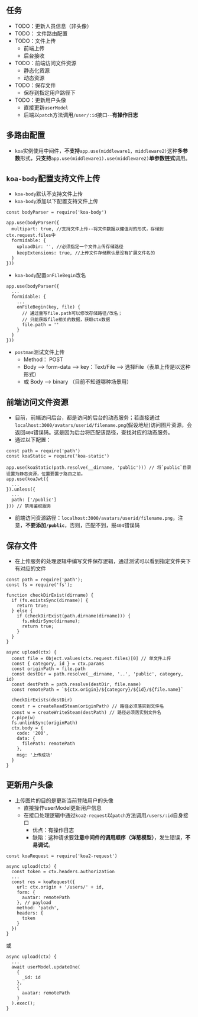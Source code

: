 ## 任务

* TODO：更新人员信息（非头像）
* TODO： 文件路由配置
* TODO：文件上传
  * 前端上传
  * 后台接收
* TODO：前端访问文件资源
  * 静态化资源
  * 动态资源
* TODO：保存文件
  * 保存到指定用户路径下
* TODO：更新用户头像
  * 直接更新`userModel`
  * 后端以`patch`方法调用`/user/:id`接口--**有操作日志**

## 多路由配置

* `koa`实例使用中间件，**不支持**`app.use(middleware1, middleware2)`这种**多参数**形式，**只支持**`app.use(middleware1).use(middleware2)`**单参数链式**调用。

## `koa-body`配置支持文件上传

* `koa-body`默认不支持文件上传
* `koa-body`添加以下配置支持文件上传
```
const bodyParser = require('koa-body')

app.use(bodyParser({
  multipart: true, //支持文件上传--将文件数据以健值对的形式，存储到ctx.request.files中
  formidable: {
    uploadDir: '', //必须指定一个文件上传存储路径
    keepExtensions: true, //上传文件存储默认是没有扩展文件名的
  }
}))
```
* `koa-body`配置`onFileBegin`改名
```
app.use(bodyParser({
  ...
  formidable: {
    ...
    onFileBegin(key, file) {
      // 通过重写file.path可以修改存储路径/改名；
      // 只能获取file相关的数据，获取ctx数据
      file.path = ''
    }
  }
}))
```
* `postman`测试文件上传
  * Method： POST
  * Body --> form-data --> key：Text/File --> 选择File（表单上传是以这种形式）
  * 或 Body --> binary （目前不知道哪种场景用）

## 前端访问文件资源

* 目前，前端访问后台，都是访问的后台的动态服务；若直接通过`localhost:3000/avatars/userid/filename.png`(假设地址)访问图片资源，会返回`404`错误码。这是因为后台将匹配该路径，查找对应的动态服务。
* 通过以下配置：
```
const path = require('path')
const koaStatic = require('koa-static')

app.use(koaStatic(path.resolve(__dirname, 'public'))) // 将`public`目录设置为静态资源，位置要置于路由之前。
app.use(koaJwt({
  ...
}).unless({
  ...
  path: ['/public']
})) // 禁用鉴权服务
```
* 前端访问资源路径：`localhost:3000/avatars/userid/filename.png`，注意，**不要添加`/public`**，否则，匹配不到，报`404`错误码

## 保存文件

* 在上传服务的处理逻辑中编写文件保存逻辑，通过测试可以看到指定文件夹下有对应的文件
```
const path = require('path');
const fs = require('fs');

function checkDirExist(dirname) {
  if (fs.existsSync(dirname)) {
    return true;
  } else {
    if (checkDirExist(path.dirname(dirname))) {
      fs.mkdirSync(dirname);
      return true;
    }
  }
}

async upload(ctx) {
  const file = Object.values(ctx.request.files)[0] // 单文件上传
  const { category, id } = ctx.params
  const originPath = file.path
  const destDir = path.resolve(__dirname, '..', 'public', category, id)
  const destPath = path.resolve(destDir, file.name)
  const remotePath = `${ctx.origin}/${category}/${id}/${file.name}`

  checkDirExists(destDir)
  const r = createReadSteam(originPath) // 路径必须落实到文件名
  const w = createWriteSteam(destPath) // 路径必须落实到文件名
  r.pipe(w)
  fs.unlinkSync(originPath)
  ctx.body = {
    code: '200',
    data: {
      filePath: remotePath
    },
    msg: '上传成功'
  }
}
```

## 更新用户头像

* 上传图片的目的是更新当前登陆用户的头像
  * 直接操作userModel更新用户信息
  * 在接口处理逻辑中通过`koa2-request`以`patch`方法调用`/users/:id`自身接口
    * 优点：有操作日志
    * 缺陷：这种请求要**注意中间件的调用顺序（洋葱模型）**，发生错误，**不易调试**。
```
const koaRequest = require('koa2-request')

async upload(ctx) {
  const token = ctx.headers.authorization
  ...
  const res = koaRequest({
    url: ctx.origin + '/users/' + id,
    form: {
      avatar: remotePath
    }, // payload
    method: 'patch',
    headers: {
      token
    }
  })
}
```
或
```
async upload(ctx) {
  ...
  await userModel.updateOne(
    {
      _id: id
    },
    {
      avatar: remotePath
    }
  ).exec();
}
```
